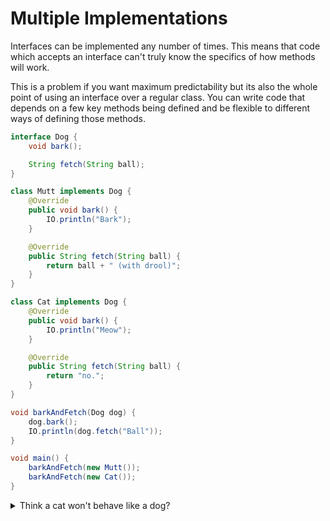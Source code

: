 # Multiple Implementations

Interfaces can be implemented any number of times. This means
that code which accepts an interface can't truly know the specifics
of how methods will work.

This is a problem if you want maximum predictability but its
also the whole point of using an interface over a regular class.
You can write code that depends on a few key methods being defined
and be flexible to different ways of defining those methods.

```java
interface Dog {
    void bark();

    String fetch(String ball);
}

class Mutt implements Dog {
    @Override
    public void bark() {
        IO.println("Bark");
    }

    @Override
    public String fetch(String ball) {
        return ball + " (with drool)";
    }
}

class Cat implements Dog {
    @Override
    public void bark() {
        IO.println("Meow");
    }

    @Override
    public String fetch(String ball) {
        return "no.";
    }
}

void barkAndFetch(Dog dog) {
    dog.bark();
    IO.println(dog.fetch("Ball"));
}

void main() {
    barkAndFetch(new Mutt());
    barkAndFetch(new Cat());
}
```

<details>
    <summary>Think a cat won't behave like a dog?</summary>
    <video style="height: 600px" autoplay muted controls src="/interfaces/cat_dog.mp4"></video>
</details>
